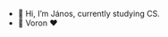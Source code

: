 - 👋 Hi, I’m János, currently studying CS.
- 💞️ Voron ❤️

<!---
Mac10goesBRRRT/Mac10goesBRRRT is a ✨ special ✨ repository because its `README.md` (this file) appears on your GitHub profile.
You can click the Preview link to take a look at your changes.
--->
